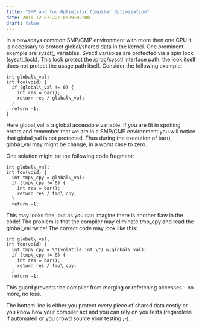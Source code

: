 ```yaml
---
title: "SMP and too Optimistic Compiler Optimization"
date: 2010-12-07T22:18:29+02:00
draft: false
---
```


In a nowadays common SMP/CMP environment with more then one CPU it is necessary
to protect global/shared data in the kernel. One prominent example are
*sysctl\_* variables. Sysctl variables are protected via a spin lock
(sysctl\_lock). This look protect the /proc/sysctl interface path, the look
itself does not protect the usage path itself. Consider the following example:



```
int global\_val;
int foo(void) {
  if (global\_val != 0) {
    int res = bar();
    return res / global\_val;
  }
  return -1;
}

```

Here global\_val is a global accessible variable. If you are fit in spotting
errors and remember that we are in a SMP/CMP environment you will notice that
global\_val is not protected. Thus during the execution of bar(), global\_val
may might be change, in a worst case to zero.


One solution might be the following code fragment:



```
int global\_val;
int foo(void) {
  int tmp\_cpy = global\_val;
  if (tmp\_cpy != 0) {
    int res = bar();
    return res / tmp\_cpy;
  }
  return -1;

```

This may looks fine, but as you can imagine there is another flaw in the code!
The problem is that the compiler may eliminate tmp\_cpy and read the
global\_val twice! The correct code may look like this:



```
int global\_val;
int foo(void) {
  int tmp\_cpy = \*(volatile int \*) &(global\_val);
  if (tmp\_cpy != 0) {
    int res = bar();
    return res / tmp\_cpy;
  }
  return -1;

```

This guard prevents the compiler from merging or refetching accesses - no more,
no less.


The bottom line is either you protect every piece of shared data costly or you
know how your compiler act and you can rely on you tests (regardless if
automated or you crowd source your testing ;-).


